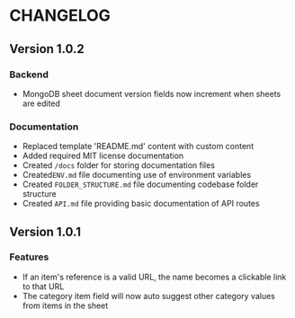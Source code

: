# CHANGELOG

<!-- VERSION CHANGELOG TEMPLATE -->
<!--
## Version *VERSION NUMBER*

### Features
* new/altered features *

### Backend
* non user-facing stuff *

### Bug Fixes
* bug fixes *

### Documentation
* changes to documentation *
-->

## Version 1.0.2

### Backend

- MongoDB sheet document version fields now increment when sheets are edited

### Documentation

- Replaced template 'README.md' content with custom content
- Added required MIT license documentation
- Created `/docs` folder for storing documentation files
- Created`ENV.md` file documenting use of environment variables
- Created `FOLDER_STRUCTURE.md` file documenting codebase folder structure
- Created `API.md` file providing basic documentation of API routes

## Version 1.0.1

### Features

- If an item's reference is a valid URL, the name becomes a clickable link to that URL
- The category item field will now auto suggest other category values from items in the sheet

